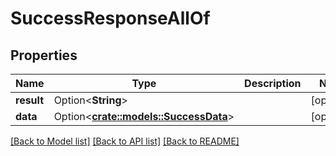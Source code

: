 # SuccessResponseAllOf

## Properties

Name | Type | Description | Notes
------------ | ------------- | ------------- | -------------
**result** | Option<**String**> |  | [optional]
**data** | Option<[**crate::models::SuccessData**](SuccessData.md)> |  | [optional]

[[Back to Model list]](../README.md#documentation-for-models) [[Back to API list]](../README.md#documentation-for-api-endpoints) [[Back to README]](../README.md)



